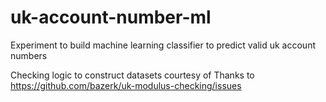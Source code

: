 # uk-account-number-ml
Experiment to build machine learning classifier to predict valid uk account numbers

Checking logic to construct datasets courtesy of Thanks to https://github.com/bazerk/uk-modulus-checking/issues 
